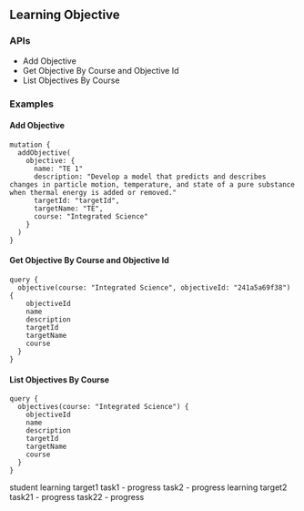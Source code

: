 ## Learning Objective

### APIs

-  Add Objective
-  Get Objective By Course and Objective Id
-  List Objectives By Course

### Examples

#### Add Objective

```
mutation {
  addObjective(
    objective: {
      name: "TE 1"
      description: "Develop a model that predicts and describes changes in particle motion, temperature, and state of a pure substance when thermal energy is added or removed."
      targetId: "targetId",
      targetName: "TE",
      course: "Integrated Science"
    }
  )
}
```

#### Get Objective By Course and Objective Id

```
query {
  objective(course: "Integrated Science", objectiveId: "241a5a69f38") {
    objectiveId
    name
    description
    targetId
    targetName
    course
  }
}
```

#### List Objectives By Course

```
query {
  objectives(course: "Integrated Science") {
    objectiveId
    name
    description
    targetId
    targetName
    course
  }
}
```


student
  learning target1
    task1 - progress
    task2 - progress
  learning target2
    task21 - progress
    task22 - progress
